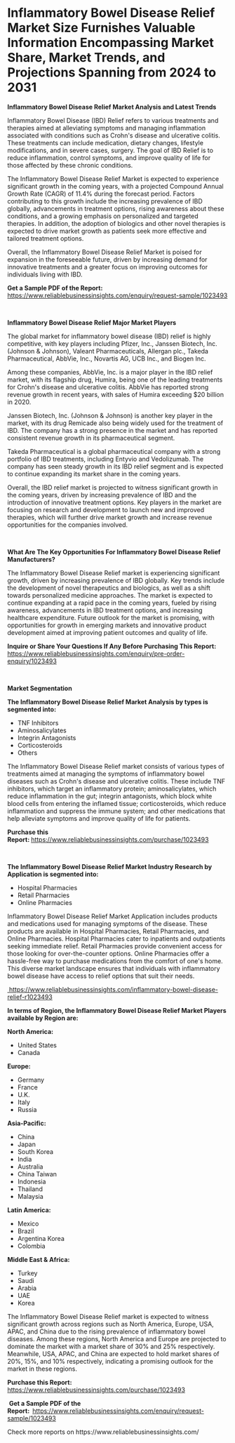 <p><h1>Inflammatory Bowel Disease Relief Market Size Furnishes Valuable Information Encompassing Market Share, Market Trends, and Projections Spanning from 2024 to 2031</h1></p><p><strong>Inflammatory Bowel Disease Relief Market Analysis and Latest Trends</strong></p>
<p><p>Inflammatory Bowel Disease (IBD) Relief refers to various treatments and therapies aimed at alleviating symptoms and managing inflammation associated with conditions such as Crohn's disease and ulcerative colitis. These treatments can include medication, dietary changes, lifestyle modifications, and in severe cases, surgery. The goal of IBD Relief is to reduce inflammation, control symptoms, and improve quality of life for those affected by these chronic conditions.</p><p>The Inflammatory Bowel Disease Relief Market is expected to experience significant growth in the coming years, with a projected Compound Annual Growth Rate (CAGR) of 11.4% during the forecast period. Factors contributing to this growth include the increasing prevalence of IBD globally, advancements in treatment options, rising awareness about these conditions, and a growing emphasis on personalized and targeted therapies. In addition, the adoption of biologics and other novel therapies is expected to drive market growth as patients seek more effective and tailored treatment options.</p><p>Overall, the Inflammatory Bowel Disease Relief Market is poised for expansion in the foreseeable future, driven by increasing demand for innovative treatments and a greater focus on improving outcomes for individuals living with IBD.</p></p>
<p><strong>Get a Sample PDF of the Report:&nbsp;</strong> <a href="https://www.reliablebusinessinsights.com/enquiry/request-sample/1023493">https://www.reliablebusinessinsights.com/enquiry/request-sample/1023493</a></p>
<p>&nbsp;</p>
<p><strong>Inflammatory Bowel Disease Relief Major Market Players</strong></p>
<p><p>The global market for inflammatory bowel disease (IBD) relief is highly competitive, with key players including Pfizer, Inc., Janssen Biotech, Inc. (Johnson & Johnson), Valeant Pharmaceuticals, Allergan plc., Takeda Pharmaceutical, AbbVie, Inc., Novartis AG, UCB Inc., and Biogen Inc.</p><p>Among these companies, AbbVie, Inc. is a major player in the IBD relief market, with its flagship drug, Humira, being one of the leading treatments for Crohn's disease and ulcerative colitis. AbbVie has reported strong revenue growth in recent years, with sales of Humira exceeding $20 billion in 2020.</p><p>Janssen Biotech, Inc. (Johnson & Johnson) is another key player in the market, with its drug Remicade also being widely used for the treatment of IBD. The company has a strong presence in the market and has reported consistent revenue growth in its pharmaceutical segment.</p><p>Takeda Pharmaceutical is a global pharmaceutical company with a strong portfolio of IBD treatments, including Entyvio and Vedolizumab. The company has seen steady growth in its IBD relief segment and is expected to continue expanding its market share in the coming years.</p><p>Overall, the IBD relief market is projected to witness significant growth in the coming years, driven by increasing prevalence of IBD and the introduction of innovative treatment options. Key players in the market are focusing on research and development to launch new and improved therapies, which will further drive market growth and increase revenue opportunities for the companies involved.</p></p>
<p>&nbsp;</p>
<p><strong>What Are The Key Opportunities For Inflammatory Bowel Disease Relief Manufacturers?</strong></p>
<p><p>The Inflammatory Bowel Disease Relief market is experiencing significant growth, driven by increasing prevalence of IBD globally. Key trends include the development of novel therapeutics and biologics, as well as a shift towards personalized medicine approaches. The market is expected to continue expanding at a rapid pace in the coming years, fueled by rising awareness, advancements in IBD treatment options, and increasing healthcare expenditure. Future outlook for the market is promising, with opportunities for growth in emerging markets and innovative product development aimed at improving patient outcomes and quality of life.</p></p>
<p><strong>Inquire or Share Your Questions If Any Before Purchasing This Report:</strong> <a href="https://www.reliablebusinessinsights.com/enquiry/pre-order-enquiry/1023493">https://www.reliablebusinessinsights.com/enquiry/pre-order-enquiry/1023493</a></p>
<p>&nbsp;</p>
<p><strong>Market Segmentation</strong></p>
<p><strong>The Inflammatory Bowel Disease Relief Market Analysis by types is segmented into:</strong></p>
<p><ul><li>TNF Inhibitors</li><li>Aminosalicylates</li><li>Integrin Antagonists</li><li>Corticosteroids</li><li>Others</li></ul></p>
<p><p>The Inflammatory Bowel Disease Relief market consists of various types of treatments aimed at managing the symptoms of inflammatory bowel diseases such as Crohn's disease and ulcerative colitis. These include TNF inhibitors, which target an inflammatory protein; aminosalicylates, which reduce inflammation in the gut; integrin antagonists, which block white blood cells from entering the inflamed tissue; corticosteroids, which reduce inflammation and suppress the immune system; and other medications that help alleviate symptoms and improve quality of life for patients.</p></p>
<p><strong>Purchase this Report:&nbsp;</strong><a href="https://www.reliablebusinessinsights.com/purchase/1023493">https://www.reliablebusinessinsights.com/purchase/1023493</a></p>
<p>&nbsp;</p>
<p><strong>The Inflammatory Bowel Disease Relief Market Industry Research by Application is segmented into:</strong></p>
<p><ul><li>Hospital Pharmacies</li><li>Retail Pharmacies</li><li>Online Pharmacies</li></ul></p>
<p><p>Inflammatory Bowel Disease Relief Market Application includes products and medications used for managing symptoms of the disease. These products are available in Hospital Pharmacies, Retail Pharmacies, and Online Pharmacies. Hospital Pharmacies cater to inpatients and outpatients seeking immediate relief. Retail Pharmacies provide convenient access for those looking for over-the-counter options. Online Pharmacies offer a hassle-free way to purchase medications from the comfort of one's home. This diverse market landscape ensures that individuals with inflammatory bowel disease have access to relief options that suit their needs.</p></p>
<p><a href="https://www.reliablebusinessinsights.com/inflammatory-bowel-disease-relief-r1023493">&nbsp;https://www.reliablebusinessinsights.com/inflammatory-bowel-disease-relief-r1023493</a></p>
<p><strong>In terms of Region, the Inflammatory Bowel Disease Relief Market Players available by Region are:</strong></p>
<p>
    <p> <strong> North America: </strong>
        <ul>
            <li>United States</li>
            <li>Canada</li>
        </ul>
        </p> 
    <p> <strong> Europe: </strong>
        <ul>
            <li>Germany</li>
            <li>France</li>
            <li>U.K.</li>
            <li>Italy</li>
            <li>Russia</li>
        </ul>
        </p> 
    <p> <strong> Asia-Pacific: </strong>
        <ul>
            <li>China</li>
            <li>Japan</li>
            <li>South Korea</li>
            <li>India</li>
            <li>Australia</li>
            <li>China Taiwan</li>
            <li>Indonesia</li>
            <li>Thailand</li>
            <li>Malaysia</li>
        </ul>
        </p> 
    <p> <strong> Latin America: </strong>
        <ul>
            <li>Mexico</li>
            <li>Brazil</li>
            <li>Argentina Korea</li>
            <li>Colombia</li>
        </ul>
        </p> 
    <p> <strong> Middle East & Africa: </strong>
        <ul>
            <li>Turkey</li>
            <li>Saudi</li>
            <li>Arabia</li>
            <li>UAE</li>
            <li>Korea</li>
        </ul>
    </p>
    </p>
<p><p>The Inflammatory Bowel Disease Relief market is expected to witness significant growth across regions such as North America, Europe, USA, APAC, and China due to the rising prevalence of inflammatory bowel diseases. Among these regions, North America and Europe are projected to dominate the market with a market share of 30% and 25% respectively. Meanwhile, USA, APAC, and China are expected to hold market shares of 20%, 15%, and 10% respectively, indicating a promising outlook for the market in these regions.</p></p>
<p><strong>Purchase this Report: </strong><a href="https://www.reliablebusinessinsights.com/purchase/1023493">https://www.reliablebusinessinsights.com/purchase/1023493</a></p>
<p>&nbsp;<strong>Get a Sample PDF of the Report:&nbsp;&nbsp;</strong><a href="https://www.reliablebusinessinsights.com/enquiry/request-sample/1023493">https://www.reliablebusinessinsights.com/enquiry/request-sample/1023493</a></p>
<p><strong></strong></p>
<p>Check more reports on https://www.reliablebusinessinsights.com/</p>